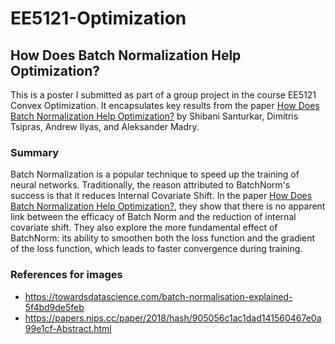 # EE5121-Optimization

## How Does Batch Normalization Help Optimization?

This is a poster I submitted as part of a group project in the course EE5121 Convex Optimization. It encapsulates key results from the paper [How Does Batch Normalization Help Optimization?](https://papers.nips.cc/paper/2018/hash/905056c1ac1dad141560467e0a99e1cf-Abstract.html) by Shibani Santurkar, Dimitris Tsipras, Andrew Ilyas, and Aleksander Madry. 

### Summary
Batch Normalization is a popular technique to speed up the training of neural networks. Traditionally, the reason attributed to BatchNorm's success is that it reduces Internal Covariate Shift. In the paper [How Does Batch Normalization Help Optimization?](https://papers.nips.cc/paper/2018/hash/905056c1ac1dad141560467e0a99e1cf-Abstract.html), they show that there is no apparent link between the efficacy of Batch Norm and the reduction of internal covariate shift. They also explore the more fundamental effect of BatchNorm: its ability to smoothen both the loss function and the gradient of the loss function, which leads to faster convergence during training. 


### References for images 
* https://towardsdatascience.com/batch-normalisation-explained-5f4bd9de5feb
* https://papers.nips.cc/paper/2018/hash/905056c1ac1dad141560467e0a99e1cf-Abstract.html
